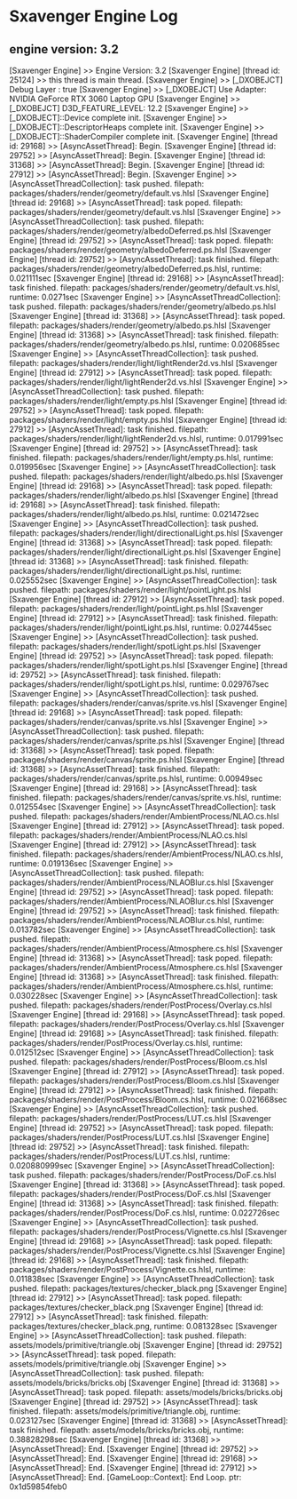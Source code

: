 # Sxavenger Engine Log
## engine version: 3.2
[Sxavenger Engine] >> Engine Version: 3.2
[Sxavenger Engine] [thread id: 25124] >> this thread is main thread.
[Sxavenger Engine] >> [_DXOBEJCT] Debug Layer : true
[Sxavenger Engine] >> [_DXOBEJCT] Use Adapter: NVIDIA GeForce RTX 3060 Laptop GPU
[Sxavenger Engine] >> [_DXOBEJCT] D3D_FEATURE_LEVEL: 12.2
[Sxavenger Engine] >> [_DXOBJECT]::Device complete init.
[Sxavenger Engine] >> [_DXOBJECT]::DescriptorHeaps complete init.
[Sxavenger Engine] >> [_DXOBJECT]::ShaderCompiler complete init.
[Sxavenger Engine] [thread id: 29168] >> [AsyncAssetThread]: Begin.
[Sxavenger Engine] [thread id: 29752] >> [AsyncAssetThread]: Begin.
[Sxavenger Engine] [thread id: 31368] >> [AsyncAssetThread]: Begin.
[Sxavenger Engine] [thread id: 27912] >> [AsyncAssetThread]: Begin.
[Sxavenger Engine] >> [AsyncAssetThreadCollection]: task pushed. filepath: packages/shaders/render/geometry/default.vs.hlsl
[Sxavenger Engine] [thread id: 29168] >> [AsyncAssetThread]: task poped. filepath: packages/shaders/render/geometry/default.vs.hlsl
[Sxavenger Engine] >> [AsyncAssetThreadCollection]: task pushed. filepath: packages/shaders/render/geometry/albedoDeferred.ps.hlsl
[Sxavenger Engine] [thread id: 29752] >> [AsyncAssetThread]: task poped. filepath: packages/shaders/render/geometry/albedoDeferred.ps.hlsl
[Sxavenger Engine] [thread id: 29752] >> [AsyncAssetThread]: task finished. filepath: packages/shaders/render/geometry/albedoDeferred.ps.hlsl, runtime: 0.021111sec
[Sxavenger Engine] [thread id: 29168] >> [AsyncAssetThread]: task finished. filepath: packages/shaders/render/geometry/default.vs.hlsl, runtime: 0.0271sec
[Sxavenger Engine] >> [AsyncAssetThreadCollection]: task pushed. filepath: packages/shaders/render/geometry/albedo.ps.hlsl
[Sxavenger Engine] [thread id: 31368] >> [AsyncAssetThread]: task poped. filepath: packages/shaders/render/geometry/albedo.ps.hlsl
[Sxavenger Engine] [thread id: 31368] >> [AsyncAssetThread]: task finished. filepath: packages/shaders/render/geometry/albedo.ps.hlsl, runtime: 0.020685sec
[Sxavenger Engine] >> [AsyncAssetThreadCollection]: task pushed. filepath: packages/shaders/render/light/lightRender2d.vs.hlsl
[Sxavenger Engine] [thread id: 27912] >> [AsyncAssetThread]: task poped. filepath: packages/shaders/render/light/lightRender2d.vs.hlsl
[Sxavenger Engine] >> [AsyncAssetThreadCollection]: task pushed. filepath: packages/shaders/render/light/empty.ps.hlsl
[Sxavenger Engine] [thread id: 29752] >> [AsyncAssetThread]: task poped. filepath: packages/shaders/render/light/empty.ps.hlsl
[Sxavenger Engine] [thread id: 27912] >> [AsyncAssetThread]: task finished. filepath: packages/shaders/render/light/lightRender2d.vs.hlsl, runtime: 0.017991sec
[Sxavenger Engine] [thread id: 29752] >> [AsyncAssetThread]: task finished. filepath: packages/shaders/render/light/empty.ps.hlsl, runtime: 0.019956sec
[Sxavenger Engine] >> [AsyncAssetThreadCollection]: task pushed. filepath: packages/shaders/render/light/albedo.ps.hlsl
[Sxavenger Engine] [thread id: 29168] >> [AsyncAssetThread]: task poped. filepath: packages/shaders/render/light/albedo.ps.hlsl
[Sxavenger Engine] [thread id: 29168] >> [AsyncAssetThread]: task finished. filepath: packages/shaders/render/light/albedo.ps.hlsl, runtime: 0.021472sec
[Sxavenger Engine] >> [AsyncAssetThreadCollection]: task pushed. filepath: packages/shaders/render/light/directionalLight.ps.hlsl
[Sxavenger Engine] [thread id: 31368] >> [AsyncAssetThread]: task poped. filepath: packages/shaders/render/light/directionalLight.ps.hlsl
[Sxavenger Engine] [thread id: 31368] >> [AsyncAssetThread]: task finished. filepath: packages/shaders/render/light/directionalLight.ps.hlsl, runtime: 0.025552sec
[Sxavenger Engine] >> [AsyncAssetThreadCollection]: task pushed. filepath: packages/shaders/render/light/pointLight.ps.hlsl
[Sxavenger Engine] [thread id: 27912] >> [AsyncAssetThread]: task poped. filepath: packages/shaders/render/light/pointLight.ps.hlsl
[Sxavenger Engine] [thread id: 27912] >> [AsyncAssetThread]: task finished. filepath: packages/shaders/render/light/pointLight.ps.hlsl, runtime: 0.027445sec
[Sxavenger Engine] >> [AsyncAssetThreadCollection]: task pushed. filepath: packages/shaders/render/light/spotLight.ps.hlsl
[Sxavenger Engine] [thread id: 29752] >> [AsyncAssetThread]: task poped. filepath: packages/shaders/render/light/spotLight.ps.hlsl
[Sxavenger Engine] [thread id: 29752] >> [AsyncAssetThread]: task finished. filepath: packages/shaders/render/light/spotLight.ps.hlsl, runtime: 0.029767sec
[Sxavenger Engine] >> [AsyncAssetThreadCollection]: task pushed. filepath: packages/shaders/render/canvas/sprite.vs.hlsl
[Sxavenger Engine] [thread id: 29168] >> [AsyncAssetThread]: task poped. filepath: packages/shaders/render/canvas/sprite.vs.hlsl
[Sxavenger Engine] >> [AsyncAssetThreadCollection]: task pushed. filepath: packages/shaders/render/canvas/sprite.ps.hlsl
[Sxavenger Engine] [thread id: 31368] >> [AsyncAssetThread]: task poped. filepath: packages/shaders/render/canvas/sprite.ps.hlsl
[Sxavenger Engine] [thread id: 31368] >> [AsyncAssetThread]: task finished. filepath: packages/shaders/render/canvas/sprite.ps.hlsl, runtime: 0.00949sec
[Sxavenger Engine] [thread id: 29168] >> [AsyncAssetThread]: task finished. filepath: packages/shaders/render/canvas/sprite.vs.hlsl, runtime: 0.012554sec
[Sxavenger Engine] >> [AsyncAssetThreadCollection]: task pushed. filepath: packages/shaders/render/AmbientProcess/NLAO.cs.hlsl
[Sxavenger Engine] [thread id: 27912] >> [AsyncAssetThread]: task poped. filepath: packages/shaders/render/AmbientProcess/NLAO.cs.hlsl
[Sxavenger Engine] [thread id: 27912] >> [AsyncAssetThread]: task finished. filepath: packages/shaders/render/AmbientProcess/NLAO.cs.hlsl, runtime: 0.019136sec
[Sxavenger Engine] >> [AsyncAssetThreadCollection]: task pushed. filepath: packages/shaders/render/AmbientProcess/NLAOBlur.cs.hlsl
[Sxavenger Engine] [thread id: 29752] >> [AsyncAssetThread]: task poped. filepath: packages/shaders/render/AmbientProcess/NLAOBlur.cs.hlsl
[Sxavenger Engine] [thread id: 29752] >> [AsyncAssetThread]: task finished. filepath: packages/shaders/render/AmbientProcess/NLAOBlur.cs.hlsl, runtime: 0.013782sec
[Sxavenger Engine] >> [AsyncAssetThreadCollection]: task pushed. filepath: packages/shaders/render/AmbientProcess/Atmosphere.cs.hlsl
[Sxavenger Engine] [thread id: 31368] >> [AsyncAssetThread]: task poped. filepath: packages/shaders/render/AmbientProcess/Atmosphere.cs.hlsl
[Sxavenger Engine] [thread id: 31368] >> [AsyncAssetThread]: task finished. filepath: packages/shaders/render/AmbientProcess/Atmosphere.cs.hlsl, runtime: 0.030228sec
[Sxavenger Engine] >> [AsyncAssetThreadCollection]: task pushed. filepath: packages/shaders/render/PostProcess/Overlay.cs.hlsl
[Sxavenger Engine] [thread id: 29168] >> [AsyncAssetThread]: task poped. filepath: packages/shaders/render/PostProcess/Overlay.cs.hlsl
[Sxavenger Engine] [thread id: 29168] >> [AsyncAssetThread]: task finished. filepath: packages/shaders/render/PostProcess/Overlay.cs.hlsl, runtime: 0.012512sec
[Sxavenger Engine] >> [AsyncAssetThreadCollection]: task pushed. filepath: packages/shaders/render/PostProcess/Bloom.cs.hlsl
[Sxavenger Engine] [thread id: 27912] >> [AsyncAssetThread]: task poped. filepath: packages/shaders/render/PostProcess/Bloom.cs.hlsl
[Sxavenger Engine] [thread id: 27912] >> [AsyncAssetThread]: task finished. filepath: packages/shaders/render/PostProcess/Bloom.cs.hlsl, runtime: 0.021668sec
[Sxavenger Engine] >> [AsyncAssetThreadCollection]: task pushed. filepath: packages/shaders/render/PostProcess/LUT.cs.hlsl
[Sxavenger Engine] [thread id: 29752] >> [AsyncAssetThread]: task poped. filepath: packages/shaders/render/PostProcess/LUT.cs.hlsl
[Sxavenger Engine] [thread id: 29752] >> [AsyncAssetThread]: task finished. filepath: packages/shaders/render/PostProcess/LUT.cs.hlsl, runtime: 0.020880999sec
[Sxavenger Engine] >> [AsyncAssetThreadCollection]: task pushed. filepath: packages/shaders/render/PostProcess/DoF.cs.hlsl
[Sxavenger Engine] [thread id: 31368] >> [AsyncAssetThread]: task poped. filepath: packages/shaders/render/PostProcess/DoF.cs.hlsl
[Sxavenger Engine] [thread id: 31368] >> [AsyncAssetThread]: task finished. filepath: packages/shaders/render/PostProcess/DoF.cs.hlsl, runtime: 0.022726sec
[Sxavenger Engine] >> [AsyncAssetThreadCollection]: task pushed. filepath: packages/shaders/render/PostProcess/Vignette.cs.hlsl
[Sxavenger Engine] [thread id: 29168] >> [AsyncAssetThread]: task poped. filepath: packages/shaders/render/PostProcess/Vignette.cs.hlsl
[Sxavenger Engine] [thread id: 29168] >> [AsyncAssetThread]: task finished. filepath: packages/shaders/render/PostProcess/Vignette.cs.hlsl, runtime: 0.011838sec
[Sxavenger Engine] >> [AsyncAssetThreadCollection]: task pushed. filepath: packages/textures/checker_black.png
[Sxavenger Engine] [thread id: 27912] >> [AsyncAssetThread]: task poped. filepath: packages/textures/checker_black.png
[Sxavenger Engine] [thread id: 27912] >> [AsyncAssetThread]: task finished. filepath: packages/textures/checker_black.png, runtime: 0.081328sec
[Sxavenger Engine] >> [AsyncAssetThreadCollection]: task pushed. filepath: assets/models/primitive/triangle.obj
[Sxavenger Engine] [thread id: 29752] >> [AsyncAssetThread]: task poped. filepath: assets/models/primitive/triangle.obj
[Sxavenger Engine] >> [AsyncAssetThreadCollection]: task pushed. filepath: assets/models/bricks/bricks.obj
[Sxavenger Engine] [thread id: 31368] >> [AsyncAssetThread]: task poped. filepath: assets/models/bricks/bricks.obj
[Sxavenger Engine] [thread id: 29752] >> [AsyncAssetThread]: task finished. filepath: assets/models/primitive/triangle.obj, runtime: 0.023127sec
[Sxavenger Engine] [thread id: 31368] >> [AsyncAssetThread]: task finished. filepath: assets/models/bricks/bricks.obj, runtime: 0.38828298sec
[Sxavenger Engine] [thread id: 31368] >> [AsyncAssetThread]: End.
[Sxavenger Engine] [thread id: 29752] >> [AsyncAssetThread]: End.
[Sxavenger Engine] [thread id: 29168] >> [AsyncAssetThread]: End.
[Sxavenger Engine] [thread id: 27912] >> [AsyncAssetThread]: End.
[GameLoop::Context]: End Loop. ptr: 0x1d59854feb0
